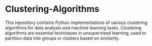 # Clustering-Algorithms
This repository contains Python implementations of various clustering algorithms for data analysis and machine learning tasks. Clustering algorithms are essential techniques in unsupervised learning, used to partition data into groups or clusters based on similarity.
